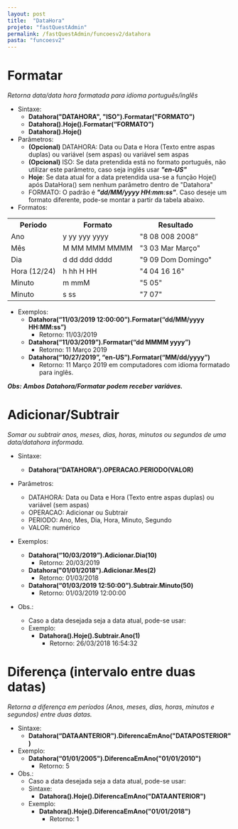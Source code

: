 ```yaml
---
layout: post
title:  "DataHora"
projeto: "fastQuestAdmin"
permalink: /fastQuestAdmin/funcoesv2/datahora
pasta: "funcoesv2"
---
```


# Formatar
*Retorna data/data hora formatada para idioma português/inglês*

- Sintaxe: 
  - **Datahora("DATAHORA", "ISO").Formatar("FORMATO")**
  - **Datahora().Hoje().Formatar(“FORMATO”)**
  - **Datahora().Hoje()**
- Parâmetros:
  - **(Opcional)** DATAHORA: Data ou Data e Hora (Texto entre aspas duplas) ou variável (sem aspas) ou variável sem aspas
  - **(Opcional)** ISO: Se data pretendida está no formato português, não utilizar este parâmetro, caso seja inglês usar ***"en-US"***
  - **Hoje**: Se data atual for a data pretendida usa-se a função Hoje() após DataHora() sem nenhum parâmetro dentro de "Datahora"
  - FORMATO: O padrão é ***"dd/MM/yyyy HH:mm:ss"***. Caso deseje um formato diferente, pode-se montar a partir da tabela abaixo.
- Formatos:
<table>
  <tr>
    <th>Periodo</th><th>Formato</th><th>Resultado</th></tr>
  <tr>
    <td>Ano</td><td>y yy yyy yyyy</td><td>"8 08 008 2008”</td></tr>
  <tr>
    <td>Mês</td><td>M MM MMM MMMM</td><td>"3 03 Mar Março"</td></tr>
  <tr>
    <td>Dia</td><td>d dd ddd dddd</td><td>"9 09 Dom Domingo"</td></tr>
  <tr>
    <td>Hora (12/24)</td><td>h hh H HH</td><td>"4 04 16 16"</td></tr>
  <tr>
    <td>Minuto</td><td>m mmM</td><td>"5 05"</td></tr>
  <tr>
    <td>Minuto</td><td>s ss</td><td>"7 07"</td></tr>
</table>

- Exemplos: 
  - **Datahora(“11/03/2019 12:00:00”).Formatar(“dd/MM/yyyy HH:MM:ss”)**
    - Retorno: 11/03/2019 
  - **Datahora(“11/03/2019”).Formatar(“dd MMMM yyyy”)**
    - Retorno: 11 Março 2019
  - **Datahora(“10/27/2019”, “en-US”).Formatar(“MM/dd/yyyy”)**
    - Retorno: 11 Março 2019 em computadores com idioma formatado para inglês.

***Obs: Ambos Datahora/Formatar podem receber variáves.***


# Adicionar/Subtrair
*Somar ou subtrair anos, meses, dias, horas, minutos ou segundos de uma data/datahora informada.*

- Sintaxe:
  - **Datahora(“DATAHORA”).OPERACAO.PERIODO(VALOR)**
- Parâmetros:
  - DATAHORA: Data ou Data e Hora (Texto entre aspas duplas) ou variável (sem aspas)
  - OPERACAO: Adicionar ou Subtrair
  - PERIODO: Ano, Mes, Dia, Hora, Minuto, Segundo
  - VALOR: numérico
- Exemplos:
  - **Datahora(“10/03/2019”).Adicionar.Dia(10)**
    - Retorno: 20/03/2019
  - **Datahora("01/01/2018").Adicionar.Mes(2)**
    - Retorno: 01/03/2018
  - **Datahora(“01/03/2019 12:50:00”).Subtrair.Minuto(50)**
    - Retorno: 01/03/2019 12:00:00

- Obs.:
  - Caso a data desejada seja a data atual, pode-se usar:
  - Exemplo:
    - **Datahora().Hoje().Subtrair.Ano(1)**
      - Retorno: 26/03/2018 16:54:32


# Diferença (intervalo entre duas datas)
*Retorna a diferença em períodos (Anos, meses, dias, horas, minutos e segundos) entre duas datas.*

- Sintaxe:
  - **Datahora(“DATAANTERIOR").DiferencaEmAno("DATAPOSTERIOR")**
- Exemplo:
  - **Datahora(“01/01/2005").DiferencaEmAno("01/01/2010")**
    - Retorno: 5
- Obs.:
    - Caso a data desejada seja a data atual, pode-se usar:
    - Sintaxe:
      - **Datahora().Hoje().DiferencaEmAno("DATAANTERIOR")**
    - Exemplo:
      - **Datahora().Hoje().DiferencaEmAno("01/01/2018")**
        - Retorno: 1

